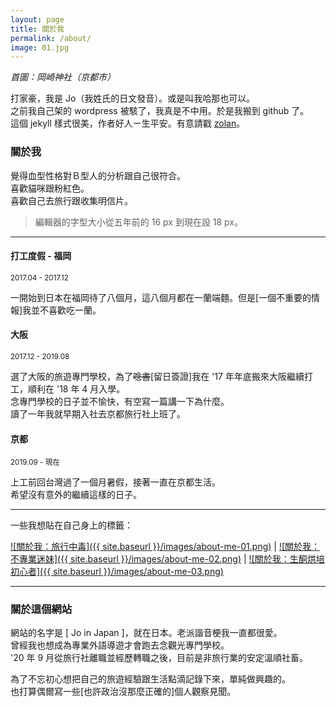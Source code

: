 ```yaml
---
layout: page
title: 關於我
permalink: /about/
image: 01.jpg
---
```


*首圖：岡崎神社（京都市）*

打家豪，我是 Jo（我姓氏的日文發音）。或是叫我哈那也可以。<br>
之前我自己架的 wordpress 被駭了，我真是不中用。於是我搬到 github 了。<br>
這個 jekyll 樣式很美，作者好人ㄧ生平安。有意請戳 [zolan](https://github.com/artemsheludko/zolan)。

### 關於我

覺得血型性格對Ｂ型人的分析跟自己很符合。<br>
喜歡貓咪跟粉紅色。<br>
喜歡自己去旅行跟收集明信片。<br>

> 編輯器的字型大小從五年前的 16 px 到現在設 18 px。

***

#### 打工度假 - 福岡
<small>2017.04 - 2017.12</small>

一開始到日本在福岡待了八個月，這八個月都在一蘭端麵。但是[一個不重要的情報]我並不喜歡吃一蘭。

#### 大阪
<small>2017.12 - 2019.08</small>

選了大阪的旅遊專門學校，為了<del>唸書</del>[留日簽證]我在 '17 年年底搬來大阪繼續打工，順利在 '18 年 4 月入學。<br>
念專門學校的日子並不愉快，有空寫一篇講一下為什麼。<br>
讀了一年我就早期入社去京都旅行社上班了。

#### 京都
<small>2019.09 - 現在</small>

上工前回台灣過了一個月暑假，接著一直在京都生活。<br>
希望沒有意外的繼續這樣的日子。

***
一些我想貼在自己身上的標籤：

<a href="/about/travel-history">![關於我：旅行中毒]({{ site.baseurl }}/images/about-me-01.png)</a> | <a href="/about/bandfan-history">![關於我：不專業迷妹]({{ site.baseurl }}/images/about-me-02.png)</a> | <a href="javascript:void(0);">![關於我：生酮烘培初心者]({{ site.baseurl }}/images/about-me-03.png)</a>

***

### 關於這個網站
網站的名字是 [ Jo in Japan ]，就在日本。老派諧音梗我一直都很愛。<br>
曾經我也想成為專業外語導遊才會跑去念觀光專門學校。<br>
'20 年 9 月從旅行社離職並經歷轉職之後，目前是非旅行業的安定溫順社畜。

為了不忘初心想把自己的旅遊經驗跟生活點滴記錄下來，單純做興趣的。<br>
也打算偶爾寫一些[也許政治沒那麼正確的]個人觀察見聞。
